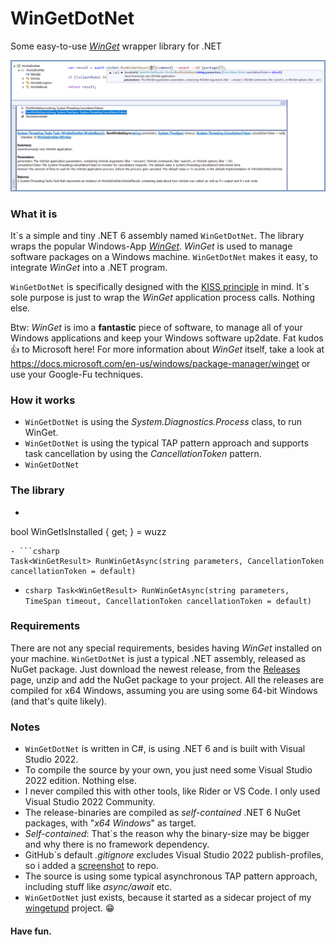 # WinGetDotNet
Some easy-to-use [_WinGet_](https://docs.microsoft.com/en-us/windows/package-manager/winget) wrapper library for .NET

![wingetupd.exe](img/screenshot-source-code.png)

### What it is
It´s a simple and tiny .NET 6 assembly named `WinGetDotNet`. The library wraps the popular Windows-App [_WinGet_](https://docs.microsoft.com/en-us/windows/package-manager/winget). _WinGet_ is used to manage software packages on a Windows machine. `WinGetDotNet` makes it easy, to integrate _WinGet_ into a .NET program.

`WinGetDotNet` is specifically designed with the [KISS principle](https://en.wikipedia.org/wiki/KISS_principle) in mind. It´s sole purpose is just to wrap the _WinGet_ application process calls. Nothing else.

Btw: _WinGet_ is imo a __fantastic__ piece of software, to manage all of your Windows applications and keep your Windows software up2date. Fat kudos :thumbsup: to Microsoft here!  For more information about _WinGet_ itself, take a look at https://docs.microsoft.com/en-us/windows/package-manager/winget or use your Google-Fu techniques.

### How it works
- `WinGetDotNet` is using the _System.Diagnostics.Process_ class, to run WinGet.
- `WinGetDotNet` is using the typical TAP pattern approach and supports task cancellation by using the _CancellationToken_ pattern.
- `WinGetDotNet` 

### The library
- ```csharp
bool WinGetIsInstalled { get; } = wuzz
```
- ```csharp
Task<WinGetResult> RunWinGetAsync(string parameters, CancellationToken cancellationToken = default)
```
- ```csharp Task<WinGetResult> RunWinGetAsync(string parameters, TimeSpan timeout, CancellationToken cancellationToken = default)```


### Requirements
There are not any special requirements, besides having _WinGet_ installed on your machine. `WinGetDotNet` is just a typical .NET assembly, released as NuGet package. Just download the newest release, from the [Releases](https://github.com/MBODM/WinGetDotNet/releases) page, unzip and add the NuGet package to your project. All the releases are compiled for x64 Windows, assuming you are using some 64-bit Windows (and that's quite likely).

### Notes
- `WinGetDotNet` is written in C#, is using .NET 6 and is built with Visual Studio 2022.
- To compile the source by your own, you just need some Visual Studio 2022 edition. Nothing else.
- I never compiled this with other tools, like Rider or VS Code. I only used Visual Studio 2022 Community.
- The release-binaries are compiled as _self-contained_ .NET 6 NuGet packages, with "_x64 Windows_" as target.
- _Self-contained_: That´s the reason why the binary-size may be bigger and why there is no framework dependency.
- GitHub´s default _.gitignore_ excludes Visual Studio 2022 publish-profiles, so i added a [screenshot](img/screenshot-publish-settings.png) to repo.
- The source is using some typical asynchronous TAP pattern approach, including stuff like _async/await_ etc.
- `WinGetDotNet` just exists, because it started as a sidecar project of my  [wingetupd](https://github.com/MBODM/wingetupd) project. :grin:

#### Have fun.

